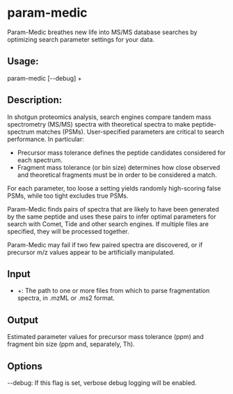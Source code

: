 # param-medic
Param-Medic breathes new life into MS/MS database searches by optimizing search parameter settings for your data.

## Usage:

param-medic [--debug] <spectra file>+

## Description:

In shotgun proteomics analysis, search engines compare tandem mass spectrometry (MS/MS) spectra with theoretical spectra to make peptide-spectrum matches (PSMs). User-specified parameters are critical to search performance. In particular:

* Precursor mass tolerance defines the peptide candidates considered for each spectrum. 
* Fragment mass tolerance (or bin size) determines how close observed and theoretical fragments must be in order to be considered a match.

For each parameter, too loose a setting yields randomly high-scoring false PSMs, while too tight excludes true PSMs. 

Param-Medic finds pairs of spectra that are likely to have been generated by the same peptide and uses these pairs to infer optimal parameters for search with Comet, Tide and other search engines. If multiple files are specified, they will be processed together. 

Param-Medic may fail if two few paired spectra are discovered, or if precursor m/z values appear to be artificially manipulated. 

## Input

* <spectra file>+: The path to one or more files from which to parse fragmentation spectra, in .mzML or .ms2 format.  

## Output

Estimated parameter values for precursor mass tolerance (ppm) and fragment bin size (ppm and, separately, Th).

## Options

--debug: If this flag is set, verbose debug logging will be enabled.
